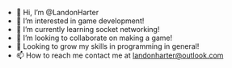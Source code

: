 - 👋 Hi, I’m @LandonHarter
- 👀 I’m interested in game development!
- 🌱 I’m currently learning socket networking!
- 💞️ I’m looking to collaborate on making a game!
- 🚀 Looking to grow my skills in programming in general!
- 📫 How to reach me contact me at landonharter@outlook.com
